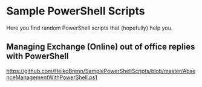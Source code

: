 # Sample PowerShell Scripts
Here you find random PowerShell scripts that (hopefully) help you.
## Managing Exchange (Online) out of office replies with PowerShell
https://github.com/HeikoBrenn/SamplePowerShellScripts/blob/master/AbsenceManagementWithPowerShell.ps1

